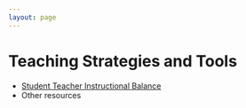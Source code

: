 ```yaml
---
layout: page
---
```


# Teaching Strategies and Tools

* [Student Teacher Instructional Balance](./instructional_balance)
* Other resources

